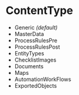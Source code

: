 # ContentType

- Generic *(default)*
- MasterData
- ProcessRulesPre
- ProcessRulesPost
- EntityTypes
- ChecklistImages
- Documents
- Maps
- AutomationWorkFlows
- ExportedObjects